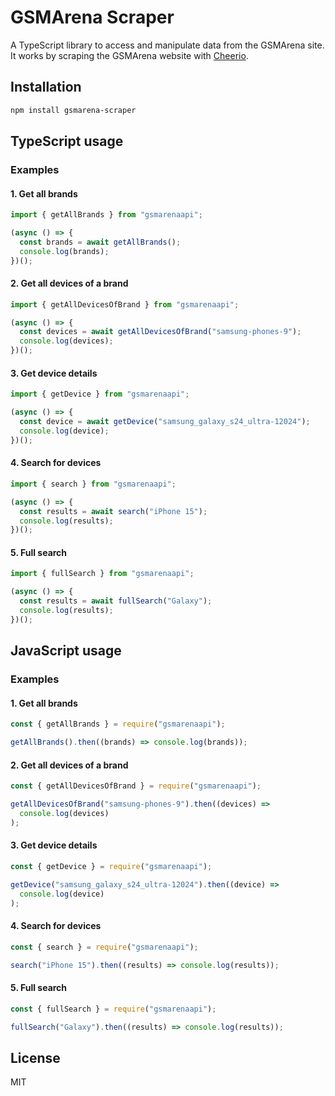 # GSMArena Scraper

A TypeScript library to access and manipulate data from the GSMArena site.
It works by scraping the GSMArena website with [Cheerio](https://cheerio.js.org/).

## Installation

```bash
npm install gsmarena-scraper
```

## TypeScript usage

### Examples

#### 1. Get all brands

```typescript
import { getAllBrands } from "gsmarenaapi";

(async () => {
  const brands = await getAllBrands();
  console.log(brands);
})();
```

#### 2. Get all devices of a brand

```typescript
import { getAllDevicesOfBrand } from "gsmarenaapi";

(async () => {
  const devices = await getAllDevicesOfBrand("samsung-phones-9");
  console.log(devices);
})();
```

#### 3. Get device details

```typescript
import { getDevice } from "gsmarenaapi";

(async () => {
  const device = await getDevice("samsung_galaxy_s24_ultra-12024");
  console.log(device);
})();
```

#### 4. Search for devices

```typescript
import { search } from "gsmarenaapi";

(async () => {
  const results = await search("iPhone 15");
  console.log(results);
})();
```

#### 5. Full search

```typescript
import { fullSearch } from "gsmarenaapi";

(async () => {
  const results = await fullSearch("Galaxy");
  console.log(results);
})();
```

## JavaScript usage

### Examples

#### 1. Get all brands

```js
const { getAllBrands } = require("gsmarenaapi");

getAllBrands().then((brands) => console.log(brands));
```

#### 2. Get all devices of a brand

```js
const { getAllDevicesOfBrand } = require("gsmarenaapi");

getAllDevicesOfBrand("samsung-phones-9").then((devices) =>
  console.log(devices)
);
```

#### 3. Get device details

```js
const { getDevice } = require("gsmarenaapi");

getDevice("samsung_galaxy_s24_ultra-12024").then((device) =>
  console.log(device)
);
```

#### 4. Search for devices

```js
const { search } = require("gsmarenaapi");

search("iPhone 15").then((results) => console.log(results));
```

#### 5. Full search

```js
const { fullSearch } = require("gsmarenaapi");

fullSearch("Galaxy").then((results) => console.log(results));
```

## License

MIT
